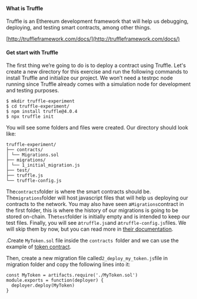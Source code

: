 #### What is Truffle

Truffle is an Ethereum development framework that will help us debugging, deploying, and testing smart contracts, among other things.

[http://truffleframework.com/docs/](http://truffleframework.com/docs/)

#### Get start with Truffle

The first thing we’re going to do is to deploy a contract using Truffle. Let's create a new directory for this exercise and run the following commands to install Truffle and initialize our project. We won’t need a testrpc node running since Truffle already comes with a simulation node for development and testing purposes.

```
$ mkdir truffle-experiment
$ cd truffle-experiment/
$ npm install truffle@4.0.4
$ npx truffle init
```

You will see some folders and files were created. Our directory should look like:

```
truffle-experiment/
├── contracts/
│ └── Migrations.sol
├── migrations/
│ └── 1_initial_migration.js
├── test/
├── truffle.js
└── truffle-config.js
```

The`contracts`folder is where the smart contracts should be. The`migrations`folder will host javascript files that will help us deploying our contracts to the network. You may also have seen a`Migrations`contract in the first folder, this is where the history of our migrations is going to be stored on-chain. The`test`folder is initially empty and is intended to keep our test files. Finally, you will see a`truffle.js`and a`truffle-config.js`files. We will skip them by now, but you can read more in [their documentation](http://truffleframework.com/docs/).

.Create `MyToken.sol` file inside the `contracts `folder and we can use the example of [token contract](https://blog.zeppelin.solutions/a-gentle-introduction-to-ethereum-programming-part-2-7bbf15e1a953#9b33).

Then, create a new migration file called`2_deploy_my_token.js`file in migration folder and copy the following lines into it:

```
const MyToken = artifacts.require('./MyToken.sol')
module.exports = function(deployer) {
  deployer.deploy(MyToken)
}
```





